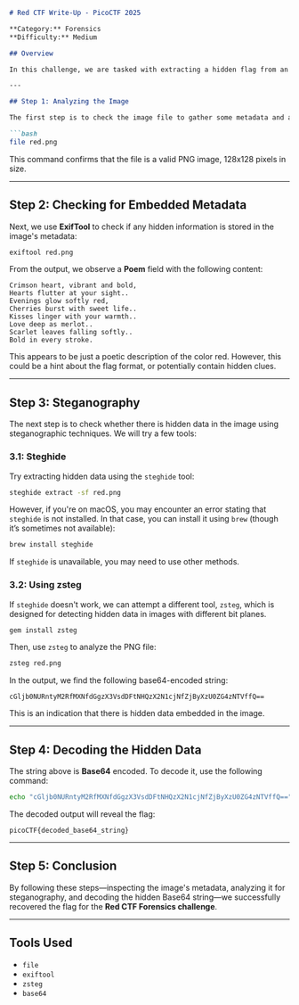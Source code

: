 ```markdown
# Red CTF Write-Up - PicoCTF 2025

**Category:** Forensics  
**Difficulty:** Medium

## Overview

In this challenge, we are tasked with extracting a hidden flag from an image file, `red.png`. The image appears to contain some encoded data that needs to be analyzed and decoded to uncover the flag. This write-up walks through each step to solve the challenge.

---

## Step 1: Analyzing the Image

The first step is to check the image file to gather some metadata and any hidden clues. Start by inspecting the image with the `file` command:

```bash
file red.png
```

This command confirms that the file is a valid PNG image, 128x128 pixels in size.

---

## Step 2: Checking for Embedded Metadata

Next, we use **ExifTool** to check if any hidden information is stored in the image's metadata:

```bash
exiftool red.png
```

From the output, we observe a **Poem** field with the following content:

```
Crimson heart, vibrant and bold,
Hearts flutter at your sight..
Evenings glow softly red,
Cherries burst with sweet life..
Kisses linger with your warmth..
Love deep as merlot..
Scarlet leaves falling softly..
Bold in every stroke.
```

This appears to be just a poetic description of the color red. However, this could be a hint about the flag format, or potentially contain hidden clues.

---

## Step 3: Steganography

The next step is to check whether there is hidden data in the image using steganographic techniques. We will try a few tools:

### 3.1: **Steghide**

Try extracting hidden data using the `steghide` tool:

```bash
steghide extract -sf red.png
```

However, if you're on macOS, you may encounter an error stating that `steghide` is not installed. In that case, you can install it using `brew` (though it’s sometimes not available):

```bash
brew install steghide
```

If `steghide` is unavailable, you may need to use other methods.

### 3.2: **Using zsteg**

If `steghide` doesn't work, we can attempt a different tool, `zsteg`, which is designed for detecting hidden data in images with different bit planes.

```bash
gem install zsteg
```

Then, use `zsteg` to analyze the PNG file:

```bash
zsteg red.png
```

In the output, we find the following base64-encoded string:

```
cGljb0NURntyM2RfMXNfdGgzX3VsdDFtNHQzX2N1cjNfZjByXzU0ZG4zNTVffQ==
```

This is an indication that there is hidden data embedded in the image.

---

## Step 4: Decoding the Hidden Data

The string above is **Base64** encoded. To decode it, use the following command:

```bash
echo "cGljb0NURntyM2RfMXNfdGgzX3VsdDFtNHQzX2N1cjNfZjByXzU0ZG4zNTVffQ==" | base64 -d
```

The decoded output will reveal the flag:

```
picoCTF{decoded_base64_string}
```

---

## Step 5: Conclusion

By following these steps—inspecting the image's metadata, analyzing it for steganography, and decoding the hidden Base64 string—we successfully recovered the flag for the **Red CTF Forensics challenge**.

---

## Tools Used

- `file`
- `exiftool`
- `zsteg`
- `base64`

```